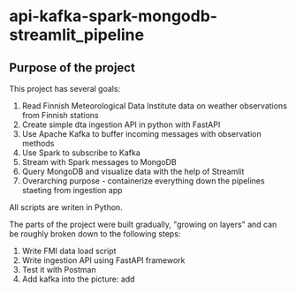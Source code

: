 # api-kafka-spark-mongodb-streamlit_pipeline
## Purpose of the project

This project has several goals:

1. Read Finnish Meteorological Data Institute data on weather observations from Finnish stations
2. Create simple dta ingestion API in python with FastAPI
3. Use Apache Kafka to buffer incoming messages with observation methods
4. Use Spark to subscribe to Kafka
5. Stream with Spark messages to MongoDB
6. Query MongoDB and visualize data with the help of Streamlit
7. Overarching purpose - containerize everything down the pipelines staeting from ingestion app

All scripts are writen in Python.

The parts of the project were built gradually, "growing on layers" and can be roughly broken down to the following steps:
1. Write FMI data load script
2. Write ingestion API using FastAPI framework
3. Test it with Postman
4. Add kafka into the picture: add 
